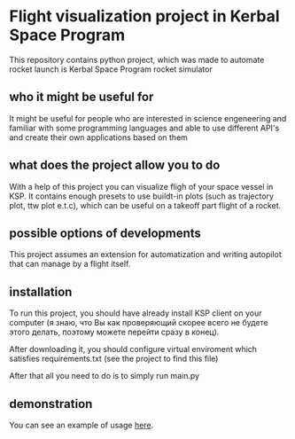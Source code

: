 # Flight visualization project in Kerbal Space Program
This repository contains python project, which was made to automate rocket launch is Kerbal Space Program rocket simulator

## who it might be useful for

It might be useful for people who are interested in science engeneering and familiar with some programming languages and able to use different API's and create their own applications based on them

## what does the project allow you to do

With a help of this project you can visualize fligh of your space vessel in KSP. It contains enough presets
to use buildt-in plots (such as trajectory plot, ttw plot e.t.c), which can be useful on a takeoff part flight of a rocket.

## possible options of developments

This project assumes an extension for automatization and writing autopilot that can manage by a flight itself.

## installation

To run this project, you should have already install KSP client on your computer
(я знаю, что Вы как проверяющий скорее всего не будете этого делать, поэтому можете перейти сразу в конец).

After downloading it, you should configure virtual enviroment which satisfies requirements.txt (see the project
to find this file)

After that all you need to do is to simply run main.py

## demonstration

You can see an example of usage [here](https://disk.yandex.ru/i/ay91iQwyT7xiyg).
